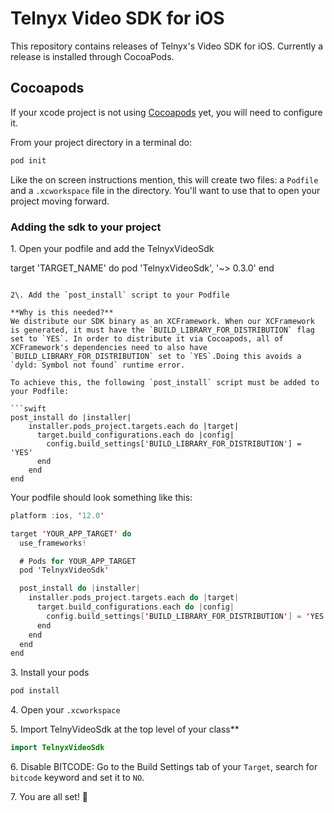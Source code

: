 # Telnyx Video SDK for iOS
This repository contains releases of Telnyx's Video SDK for iOS. Currently a release is installed through CocoaPods.


## Cocoapods

If your xcode project is not using [Cocoapods](https://cocoapods.org/) yet, you will need to configure it. 

From your project directory in a terminal do:
```bash
pod init
```
Like the on screen instructions mention, this will create two files: a `Podfile` and a `.xcworkspace` file in the directory. You'll want to use that to open your project moving forward.


### Adding the sdk to your project
1\. Open your podfile and add the TelnyxVideoSdk

target 'TARGET_NAME' do
		pod 'TelnyxVideoSdk', '~> 0.3.0'
end
```

2\. Add the `post_install` script to your Podfile

**Why is this needed?**  
We distribute our SDK binary as an XCFramework. When our XCFramework is generated, it must have the `BUILD_LIBRARY_FOR_DISTRIBUTION` flag set to `YES`. In order to distribute it via Cocoapods, all of XCFramework's dependencies need to also have `BUILD_LIBRARY_FOR_DISTRIBUTION` set to `YES`.Doing this avoids a  `dyld: Symbol not found` runtime error.

To achieve this, the following `post_install` script must be added to your Podfile:

```swift
post_install do |installer|
    installer.pods_project.targets.each do |target|
      target.build_configurations.each do |config|
        config.build_settings['BUILD_LIBRARY_FOR_DISTRIBUTION'] = 'YES'
      end
    end
end
```

Your podfile should look something like this: 

```swift
platform :ios, '12.0'

target 'YOUR_APP_TARGET' do
  use_frameworks!

  # Pods for YOUR_APP_TARGET
  pod 'TelnyxVideoSdk'

  post_install do |installer|
    installer.pods_project.targets.each do |target|
      target.build_configurations.each do |config|
        config.build_settings['BUILD_LIBRARY_FOR_DISTRIBUTION'] = 'YES'
      end
    end
  end
end
```

3\. Install your pods

```bash
pod install
```
4\. Open your `.xcworkspace`

5\. Import TelnyVideoSdk at the top level of your class**

```swift
import TelnyxVideoSdk
```

6\. Disable BITCODE: Go to the Build Settings tab of your `Target`, search for `bitcode` keyword and set it to `NO`.

7\. You are all set! 🚀
</br>
